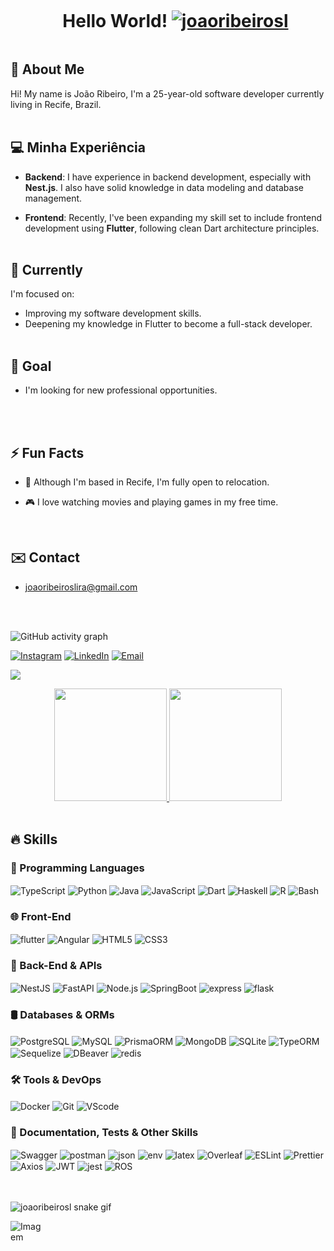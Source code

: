 
<!--título-->
<div id="user-content-toc">
  <ul align="center">
    <summary><h1 style="display: inline-block">Hello World!
      <a href="https://github.com/joaoribeirosl/"><img src="https://komarev.com/ghpvc/?username=joaoribeirosl" alt="joaoribeirosl" /></a>
    </h1></summary>
</div>



<!-- Presentation -->

<p>
  
  ## 👋 About Me 

  Hi! My name is João Ribeiro, I'm a 25-year-old software developer currently living in Recife, Brazil.
  <br>
  <br>

  ## 💻 Minha Experiência

- **Backend**: I have experience in backend development, especially with **Nest.js**. I also have solid knowledge in data modeling and database management.

- **Frontend**: Recently, I've been expanding my skill set to include frontend development using **Flutter**, following clean Dart architecture principles.
  <br>
  <br>

 ## 🌱 Currently

I'm focused on:
- Improving my software development skills.
- Deepening my knowledge in Flutter to become a full-stack developer.
  <br>
  <br>

## 🎯 Goal

- I'm looking for new professional opportunities.
<br>
<br>

## ⚡ Fun Facts

- 💬 Although I'm based in Recife, I'm fully open to relocation.

- 🎮 I love watching movies and playing games in my free time.
<br>
  
## ✉️ Contact

- joaoribeiroslira@gmail.com
 <br>
 <br>
</p>


![GitHub activity graph]( https://github-readme-activity-graph.vercel.app/graph?username=joaoribeirosl&theme=react-dark&area=true&hide_border=true#gh-light-mode-only)
    
<!-- Links -->

[![Instagram](https://img.shields.io/badge/Instagram-E4405F?style=for-the-badge&logo=instagram&logoColor=white)](https://www.instagram.com/joaoribeiro_86/)
[![LinkedIn](https://img.shields.io/badge/LinkedIn-0077B5?style=for-the-badge&logo=linkedin&logoColor=white)](https://www.linkedin.com/in/joão-ribeiro-7210841b9/)
[![Email](https://img.shields.io/badge/Email-D14836?style=for-the-badge&logo=gmail&logoColor=white)](mailto:joaoribeiroslira@gmail.com)


<!--divisor-->
<img src="https://user-images.githubusercontent.com/73097560/115834477-dbab4500-a447-11eb-908a-139a6edaec5c.gif">


<!-- GithubStats -->

<p align="center">
<a href="https://github.com/joaoribeirosl">
  <img height="180em" src="https://github-readme-stats-eight-theta.vercel.app/api?username=joaoribeirosl&show_icons=true&theme=dracula&include_all_commits=true&count_private=true"/>
  <img height="180em" src="https://github-readme-stats-eight-theta.vercel.app/api/top-langs/?username=joaoribeirosl&layout=compact&langs_count=8&theme=dracula"/>
</a>
<br>
<br>
  
## 🔥 Skills

### 🧠 Programming Languages
<div>
  <img align="center" alt="TypeScript" src="https://img.shields.io/badge/TypeScript-007ACC?style=for-the-badge&logo=typescript&logoColor=white">
  <img align="center" alt="Python" src="https://img.shields.io/badge/Python-FFD43B?style=for-the-badge&logo=python&logoColor=blue">
  <img align="center" alt="Java" src="https://img.shields.io/badge/java-%23ED8B00.svg?style=for-the-badge&logo=openjdk&logoColor=white">
  <img align="center" alt="JavaScript" src="https://img.shields.io/badge/JavaScript-323330?style=for-the-badge&logo=javascript&logoColor=F7DF1E">
  <img align="center" alt="Dart" src="https://img.shields.io/badge/Dart-0175C2?style=for-the-badge&logo=dart&logoColor=white">
  <img align="center" alt="Haskell" src="https://img.shields.io/badge/Haskell-5D4F85?style=for-the-badge&logo=haskell&logoColor=white">
  <img align="center" alt="R" src="https://img.shields.io/badge/R-276DC3?style=for-the-badge&logo=r&logoColor=white">
  <img align="center" alt="Bash" src="https://img.shields.io/badge/Shell_Script-121011?style=for-the-badge&logo=gnu-bash&logoColor=white">
</div>

### 🌐 Front-End
<div>
  <img align="center" alt="flutter" src="https://img.shields.io/badge/Flutter-02569B?style=for-the-badge&logo=flutter&logoColor=white">
  <img align="center" alt="Angular" src="https://img.shields.io/badge/Angular-DD0031?style=for-the-badge&logo=angular&logoColor=white">
  <img align="center" alt="HTML5" src="https://img.shields.io/badge/HTML5-E34F26?style=for-the-badge&logo=html5&logoColor=white">
  <img align="center" alt="CSS3" src="https://img.shields.io/badge/CSS3-1572B6?style=for-the-badge&logo=css3&logoColor=white">
</div>

### 🧩 Back-End & APIs
<div>
  <img align="center" alt="NestJS" src="https://img.shields.io/badge/nestjs-E0234E?style=for-the-badge&logo=nestjs&logoColor=white">
  <img align="center" alt="FastAPI" src="https://img.shields.io/badge/FastAPI-005571?style=for-the-badge&logo=fastapi&logoColor=white">
  <img align="center" alt="Node.js" src="https://img.shields.io/badge/Node%20js-339933?style=for-the-badge&logo=nodedotjs&logoColor=white">
  <img align="center" alt="SpringBoot" src="https://img.shields.io/badge/Spring_Boot-F2F4F9?style=for-the-badge&logo=spring-boot">
  <img align="center" alt="express" src="https://img.shields.io/badge/Express%20js-000000?style=for-the-badge&logo=express&logoColor=white">
  <img align="center" alt="flask" src="https://img.shields.io/badge/Flask-000000?style=for-the-badge&logo=flask&logoColor=white">
</div>

### 🛢️ Databases & ORMs
<div>
  <img align="center" alt="PostgreSQL" src="https://img.shields.io/badge/PostgreSQL-316192?style=for-the-badge&logo=postgresql&logoColor=white">
  <img align="center" alt="MySQL" src="https://img.shields.io/badge/MySQL-005C84?style=for-the-badge&logo=mysql&logoColor=white">
  <img align="center" alt="PrismaORM" src="https://img.shields.io/badge/Prisma-3982CE?style=for-the-badge&logo=Prisma&logoColor=white">
  <img align="center" alt="MongoDB" src="https://img.shields.io/badge/MongoDB-4EA94B?style=for-the-badge&logo=mongodb&logoColor=white">
  <img align="center" alt="SQLite" src="https://img.shields.io/badge/Sqlite-003B57?style=for-the-badge&logo=sqlite&logoColor=white">
  <img align="center" alt="TypeORM" src="https://img.shields.io/badge/TypeORM-FE0803.svg?style=for-the-badge&logo=TypeORM&logoColor=white">
  <img align="center" alt="Sequelize" src="https://img.shields.io/badge/Sequelize-52B0E7?style=for-the-badge&logo=Sequelize&logoColor=white">
  <img align="center" alt="DBeaver" src="https://img.shields.io/badge/dbeaver-382923?style=for-the-badge&logo=dbeaver&logoColor=white">
  <img align="center" alt="redis" src="https://img.shields.io/badge/redis-%23DD0031.svg?&style=for-the-badge&logo=redis&logoColor=white">
</div>

### 🛠️ Tools & DevOps
<div>
  <img align="center" alt="Docker" src="https://img.shields.io/badge/Docker-2CA5E0?style=for-the-badge&logo=docker&logoColor=white">
  <img align="center" alt="Git" src="https://img.shields.io/badge/GIT-E44C30?style=for-the-badge&logo=git&logoColor=white">
  <img align="center" alt="VScode" src="https://img.shields.io/badge/VSCode-0078D4?style=for-the-badge&logo=visual%20studio%20code&logoColor=white">
</div>

### 📜 Documentation, Tests & Other Skills
<div>
  <img align="center" alt="Swagger" src="https://img.shields.io/badge/Swagger-85EA2D?style=for-the-badge&logo=Swagger&logoColor=white">
  <img align="center" alt="postman" src="https://img.shields.io/badge/Postman-FF6C37?style=for-the-badge&logo=Postman&logoColor=white">
  <img align="center" alt="json" src="https://img.shields.io/badge/json-5E5C5C?style=for-the-badge&logo=json&logoColor=white">
  <img align="center" alt="env" src="https://img.shields.io/badge/.ENV-ECD53F.svg?style=for-the-badge&logo=dotenv&logoColor=black">
  <img align="center" alt="latex" src="https://img.shields.io/badge/LaTeX-47A141?style=for-the-badge&logo=LaTeX&logoColor=white">
  <img align="center" alt="Overleaf" src="https://img.shields.io/badge/Overleaf-47A141?style=for-the-badge&logo=Overleaf&logoColor=white">
  <img align="center" alt="ESLint" src="https://img.shields.io/badge/eslint-3A33D1?style=for-the-badge&logo=eslint&logoColor=white">
  <img align="center" alt="Prettier" src="https://img.shields.io/badge/prettier-1A2C34?style=for-the-badge&logo=prettier&logoColor=F7BA3E">
  <img align="center" alt="Axios" src="https://img.shields.io/badge/axios-671ddf?&style=for-the-badge&logo=axios&logoColor=white">
  <img align="center" alt="JWT" src="https://img.shields.io/badge/JWT-000000?style=for-the-badge&logo=JSON%20web%20tokens&logoColor=white">
  <img align="center" alt="jest" src="https://img.shields.io/badge/Jest-C21325?style=for-the-badge&logo=jest&logoColor=white">
  <img align="center" alt="ROS" src="https://img.shields.io/badge/ROS-22314E?style=for-the-badge&logo=ROS&logoColor=white">
</div>
<br>
<br>


  
![joaoribeirosl snake gif](https://github.com/joaoribeirosl/joaoribeirosl/blob/output/github-snake.svg)

<!-- GIF -->

<p align="left">
  <img align="center" src="https://github.com/joaoribeirosl/joaoribeirosl/assets/58136908/8acc8d12-881f-4b7e-b1f8-e80f0d4c2842" alt="Imagem" style="max-width: 50px; height: auto;">
</p>
